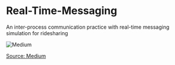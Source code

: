 # Real-Time-Messaging
An inter-process communication practice with real-time messaging simulation for ridesharing

![Medium](https://miro.medium.com/max/1344/1*iOmn6cy3FAviLVUl47mEJA.jpeg)

[Source: Medium](https://medium.com/@bizzard4/producer-consumer-the-whole-story-e0b4034406f1)
